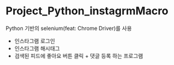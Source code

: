 # Project_Python_instagrmMacro
Python 기반의  selenium(feat: Chrome Driver)를 사용
  * 인스타그램 로그인 
  * 인스타그램 해시태그 
  * 검색된 피드에 좋아요 버튼 클릭 + 댓글 등록 하는 프로그램

